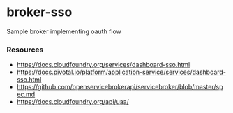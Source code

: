 
# broker-sso

Sample broker implementing oauth flow

### Resources

* https://docs.cloudfoundry.org/services/dashboard-sso.html
* https://docs.pivotal.io/platform/application-service/services/dashboard-sso.html
* https://github.com/openservicebrokerapi/servicebroker/blob/master/spec.md
* https://docs.cloudfoundry.org/api/uaa/
